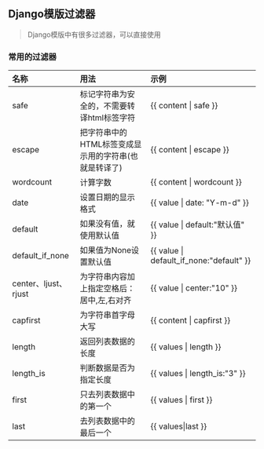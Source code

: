 ## Django模版过滤器

> Django模版中有很多过滤器，可以直接使用

### 常用的过滤器

| 名称 | 用法 | 示例 |
| :--- | :--- | :--- |
| safe | 标记字符串为安全的，不需要转译html标签字符 | {{ content &#124; safe }} |
| escape | 把字符串中的HTML标签变成显示用的字符串\(也就是转译了\) | {{ content &#124; escape }} |
| wordcount | 计算字数 | {{ content &#124; wordcount }} |
| date | 设置日期的显示格式 | {{ value &#124; date: "Y-m-d" }} |
| default | 如果没有值，就使用默认值 | {{ value &#124; default:"默认值" }} |
| default\_if\_none | 如果值为None设置默认值 | {{ value &#124; default_if_none:"default" }} |
| center、ljust、rjust | 为字符串内容加上指定空格后：居中,左,右对齐 | {{ value &#124; center:"10" }} |
| capfirst | 为字符串首字母大写 | {{ content &#124; capfirst }} |
| length | 返回列表数据的长度 | {{ values &#124; length }} |
| length\_is | 判断数据是否为指定长度 | {{ values &#124; length\_is:"3" }} |
| first | 只去列表数据中的第一个 | {{ values &#124; first }} |
| last | 去列表数据中的最后一个 | {{ values&#124;last }} |




